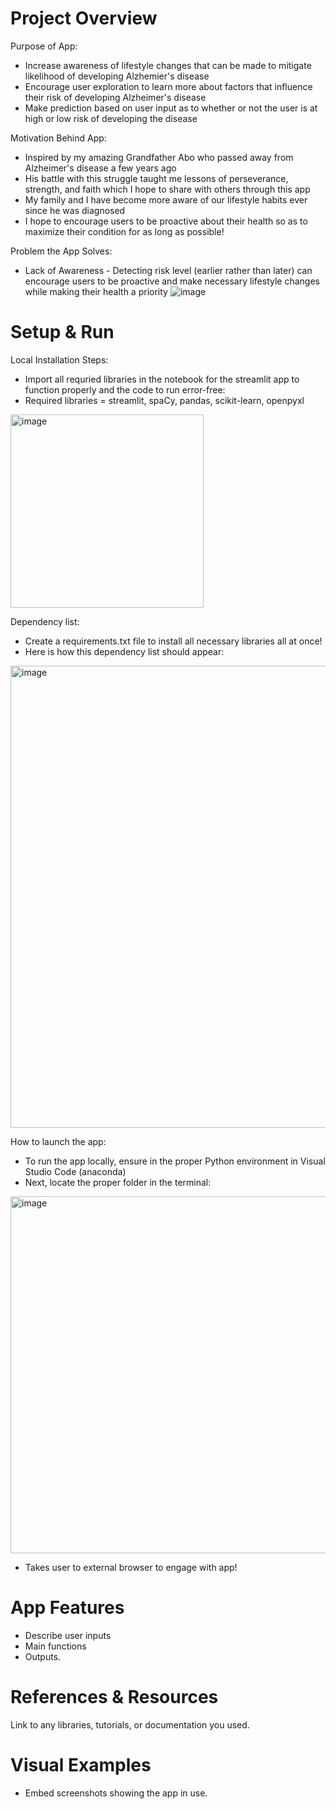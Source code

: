 # Project Overview
Purpose of App:
- Increase awareness of lifestyle changes that can be made to mitigate likelihood of developing Alzhemier's disease
- Encourage user exploration to learn more about factors that influence their risk of developing Alzheimer's disease
- Make prediction based on user input as to whether or not the user is at high or low risk of developing the disease
  
Motivation Behind App:
- Inspired by my amazing Grandfather Abo who passed away from Alzheimer's disease a few years ago
- His battle with this struggle taught me lessons of perseverance, strength, and faith which I hope to share with others through this app
- My family and I have become more aware of our lifestyle habits ever since he was diagnosed
- I hope to encourage users to be proactive about their health so as to maximize their condition for as long as possible!
  
Problem the App Solves:
- Lack of Awareness - Detecting risk level (earlier rather than later) can encourage users to be proactive and make necessary lifestyle changes while making their health a priority
![image](https://github.com/user-attachments/assets/f662b7ad-a937-4d08-a9b1-358ce5658568)

# Setup & Run
Local Installation Steps: 
-  Import all requried libraries in the notebook for the streamlit app to function properly and the code to run error-free:
- Required libraries = streamlit, spaCy, pandas, scikit-learn, openpyxl
<img width="309" alt="image" src="https://github.com/user-attachments/assets/2de95942-c557-4b95-bafe-6b271cf38d14" />
 
Dependency list:
- Create a requirements.txt file to install all necessary libraries all at once!
- Here is how this dependency list should appear:
<img width="739" alt="image" src="https://github.com/user-attachments/assets/bd7133ec-8ea1-4abb-95d0-534bb095d8b5" />

How to launch the app: 
- To run the app locally, ensure in the proper Python environment in Visual Studio Code (anaconda)
- Next, locate the proper folder in the terminal:
<img width="571" alt="image" src="https://github.com/user-attachments/assets/823eab64-dc16-417e-ac43-637d79ad33a9" />

- Takes user to external browser to engage with app!

# App Features
- Describe user inputs
- Main functions
- Outputs.

# References & Resources
Link to any libraries, tutorials, or documentation you used.

# Visual Examples
- Embed screenshots showing the app in use.
